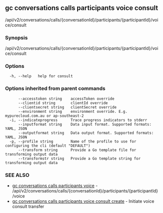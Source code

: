 ## gc conversations calls participants voice consult

/api/v2/conversations/calls/{conversationId}/participants/{participantId}/voice/consult

### Synopsis

/api/v2/conversations/calls/{conversationId}/participants/{participantId}/voice/consult

### Options

```
  -h, --help   help for consult
```

### Options inherited from parent commands

```
      --accesstoken string    accessToken override
      --clientid string       clientId override
      --clientsecret string   clientSecret override
      --environment string    environment override. E.g. mypurecloud.com.au or ap-southeast-2
  -i, --indicateprogress      Trace progress indicators to stderr
      --inputformat string    Data input format. Supported formats: YAML, JSON
      --outputformat string   Data output format. Supported formats: YAML, JSON
  -p, --profile string        Name of the profile to use for configuring the cli (default "DEFAULT")
      --transform string      Provide a Go template file for transforming output data
      --transformstr string   Provide a Go template string for transforming output data
```

### SEE ALSO

* [gc conversations calls participants voice](gc_conversations_calls_participants_voice.html)	 - /api/v2/conversations/calls/{conversationId}/participants/{participantId}/voice
* [gc conversations calls participants voice consult create](gc_conversations_calls_participants_voice_consult_create.html)	 - Initiate voice consult transfer


